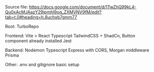 Source file: https://docs.google.com/document/d/1TwZhQ99kL4-Qu0xAcMJAazY29jpmhl9oq_ZXMVNV9fM/edit?tab=t.0#heading=h.8uchxb7gmm77

Root:
TurboRepo

Frontend: 
Vite > React Typescript
TailwindCSS + ShadCn, Button component already installed
Jest

Backend:
Nodemon
Typescript
Express with CORS, Morgan middleware
Prisma

Other:
.env and gitignore basic setup
